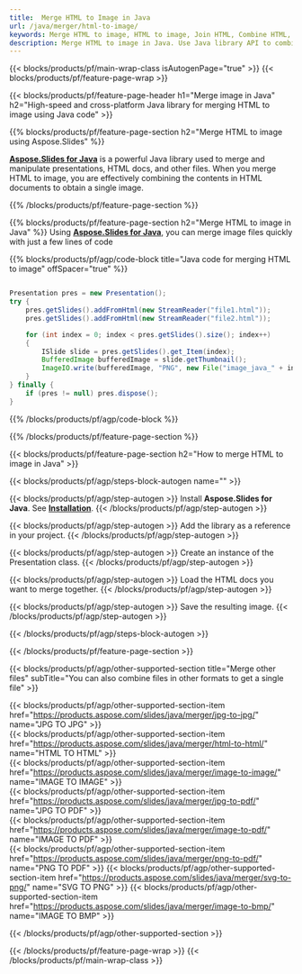 ```yaml
---
title:  Merge HTML to Image in Java
url: /java/merger/html-to-image/
keywords: Merge HTML to image, HTML to image, Join HTML, Combine HTML, Image, Java API, Java Library
description: Merge HTML to image in Java. Use Java library API to combine HTML to image
---
```


{{< blocks/products/pf/main-wrap-class isAutogenPage="true" >}}
{{< blocks/products/pf/feature-page-wrap >}}

{{< blocks/products/pf/feature-page-header h1="Merge image in Java" h2="High-speed and cross-platform Java library for merging HTML to image using Java code" >}}

{{% blocks/products/pf/feature-page-section h2="Merge HTML to image using Aspose.Slides" %}}

[**Aspose.Slides for Java**](https://products.aspose.com/slides/java/) is a powerful Java library used to merge and manipulate presentations, HTML docs, and other files. When you merge HTML to image, you are effectively combining the contents in HTML documents to obtain a single image. 

{{% /blocks/products/pf/feature-page-section %}}




{{% blocks/products/pf/feature-page-section  h2="Merge HTML to image in Java" %}}
Using [**Aspose.Slides for Java**](https://products.aspose.com/slides/java/), you can merge image files quickly with just a few lines of code

{{% blocks/products/pf/agp/code-block title="Java code for merging HTML to image" offSpacer="true" %}}
```java

Presentation pres = new Presentation();
try {
    pres.getSlides().addFromHtml(new StreamReader("file1.html"));
    pres.getSlides().addFromHtml(new StreamReader("file2.html"));

    for (int index = 0; index < pres.getSlides().size(); index++)
    {
        ISlide slide = pres.getSlides().get_Item(index);
        BufferedImage bufferedImage = slide.getThumbnail();
        ImageIO.write(bufferedImage, "PNG", new File("image_java_" + index + ".png"));
    }
} finally {
    if (pres != null) pres.dispose();
}
```
{{% /blocks/products/pf/agp/code-block %}}

{{% /blocks/products/pf/feature-page-section %}}




{{< blocks/products/pf/feature-page-section  h2="How to merge HTML to image in Java" >}}


{{< blocks/products/pf/agp/steps-block-autogen name="" >}}


{{< blocks/products/pf/agp/step-autogen >}}
Install **Aspose.Slides for Java**. See [**Installation**](https://docs.aspose.com/slides/java/installation/).
{{< /blocks/products/pf/agp/step-autogen >}}

{{< blocks/products/pf/agp/step-autogen >}}
Add the library as a reference in your project.
{{< /blocks/products/pf/agp/step-autogen >}}

{{< blocks/products/pf/agp/step-autogen >}}
Create an instance of the Presentation class.
{{< /blocks/products/pf/agp/step-autogen >}}

{{< blocks/products/pf/agp/step-autogen >}}
Load the HTML docs you want to merge together.
{{< /blocks/products/pf/agp/step-autogen >}}

{{< blocks/products/pf/agp/step-autogen >}}
Save the resulting image.
{{< /blocks/products/pf/agp/step-autogen >}}


{{< /blocks/products/pf/agp/steps-block-autogen >}}


{{< /blocks/products/pf/feature-page-section >}}




{{< blocks/products/pf/agp/other-supported-section title="Merge other files" subTitle="You can also combine files in other formats to get a single file" >}}

{{< blocks/products/pf/agp/other-supported-section-item href="https://products.aspose.com/slides/java/merger/jpg-to-jpg/" name="JPG TO JPG" >}}    
{{< blocks/products/pf/agp/other-supported-section-item href="https://products.aspose.com/slides/java/merger/html-to-html/" name="HTML TO HTML" >}}  
{{< blocks/products/pf/agp/other-supported-section-item href="https://products.aspose.com/slides/java/merger/image-to-image/" name="IMAGE TO IMAGE" >}}  
{{< blocks/products/pf/agp/other-supported-section-item href="https://products.aspose.com/slides/java/merger/jpg-to-pdf/" name="JPG TO PDF" >}}  
{{< blocks/products/pf/agp/other-supported-section-item href="https://products.aspose.com/slides/java/merger/image-to-pdf/" name="IMAGE TO PDF" >}}  
{{< blocks/products/pf/agp/other-supported-section-item href="https://products.aspose.com/slides/java/merger/png-to-pdf/" name="PNG TO PDF" >}}
{{< blocks/products/pf/agp/other-supported-section-item href="https://products.aspose.com/slides/java/merger/svg-to-png/" name="SVG TO PNG" >}} 
{{< blocks/products/pf/agp/other-supported-section-item href="https://products.aspose.com/slides/java/merger/image-to-bmp/" name="IMAGE TO BMP" >}} 
    
  


{{< /blocks/products/pf/agp/other-supported-section >}}

{{< /blocks/products/pf/feature-page-wrap >}}
{{< /blocks/products/pf/main-wrap-class >}}